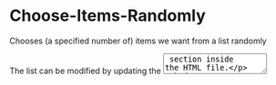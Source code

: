 # Choose-Items-Randomly
Chooses (a specified number of) items we want from a list randomly

The list can be modified by updating the <textarea> section inside the HTML file.
